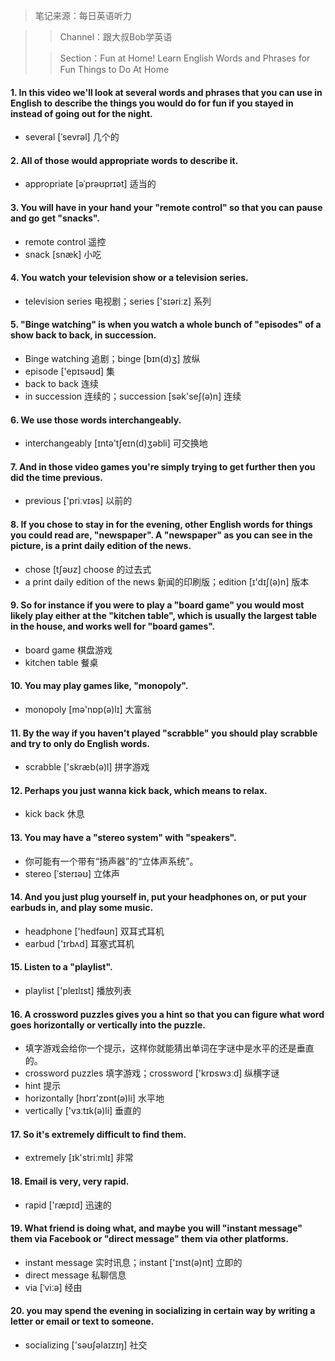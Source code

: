 > 
>
> 笔记来源：每日英语听力

> > Channel：跟大叔Bob学英语
>
> > Section：Fun at Home! Learn English Words and Phrases for Fun Things to Do At Home

#### 1. In this video we'll look at several words and phrases that you can use in English to describe the things you would do for fun if you stayed in instead of going out for the night.

- several [ˈsevrəl] 几个的

#### 2. All of those would appropriate words to describe it.

- appropriate [əˈprəʊprɪət] 适当的

#### 3. You will have in your hand your "remote control" so that you can pause and go get "snacks".

- remote control 遥控
- snack [snæk] 小吃

#### 4. You watch your television show or a television series.

-  television series 电视剧；series ['sɪəriːz] 系列

#### 5. "Binge watching" is when you watch a whole bunch of "episodes" of a show back to back, in succession.

- Binge watching 追剧；binge [bɪn(d)ʒ] 放纵
- episode ['epɪsəʊd] 集
- back to back 连续
- in succession 连续的；succession [sək'seʃ(ə)n] 连续

#### 6. We use those words interchangeably.

- interchangeably [ɪntə'tʃeɪn(d)ʒəbli] 可交换地

#### 7. And in those video games you're simply trying to get further then you did the time previous.

- previous ['priːvɪəs] 以前的

#### 8. If you chose to stay in for the evening, other English words for things you could read are, "newspaper". A "newspaper" as you can see in the picture, is a print daily edition of the news.

- chose [tʃəʊz] choose 的过去式
- a print daily edition of the news 新闻的印刷版；edition [ɪ'dɪʃ(ə)n] 版本

#### 9. So for instance if you were to play a "board game" you would most likely play either at the "kitchen table", which is usually the largest table in the house, and works well for "board games".

- board game 棋盘游戏
- kitchen table 餐桌

#### 10. You may play games like, "monopoly".

- monopoly [mə'nɒp(ə)lɪ] 大富翁

#### 11. By the way if you haven't played "scrabble" you should play scrabble and try to only do English words.

- scrabble ['skræb(ə)l] 拼字游戏

#### 12. Perhaps you just wanna kick back, which means to relax.

- kick back 休息

#### 13. You may have a "stereo system" with "speakers".

- 你可能有一个带有“扬声器”的“立体声系统”。
- stereo [ˈsterɪəʊ] 立体声

#### 14. And you just plug yourself in, put your headphones on, or put your earbuds in, and play some music.

- headphone ['hedfəʊn] 双耳式耳机
- earbud ['ɪrbʌd] 耳塞式耳机

#### 15. Listen to a "playlist".

- playlist ['pleɪlɪst] 播放列表

#### 16. A crossword puzzles gives you a hint so that you can figure what word goes horizontally or vertically into the puzzle.

- 填字游戏会给你一个提示，这样你就能猜出单词在字谜中是水平的还是垂直的。
- crossword puzzles 填字游戏；crossword ['krɒswɜːd] 纵横字谜
- hint 提示
- horizontally [hɒrɪ'zɒnt(ə)li] 水平地
- vertically ['vɜːtɪk(ə)li] 垂直的

#### 17. So it's extremely difficult to find them. 

- extremely [ɪk'striːmlɪ] 非常

#### 18. Email is very, very rapid.

- rapid ['ræpɪd] 迅速的

#### 19. What friend is doing what, and maybe you will "instant message" them via Facebook or "direct message" them via other platforms.

- instant message 实时讯息；instant ['ɪnst(ə)nt] 立即的
- direct message 私聊信息
- via [ˈviːə] 经由

#### 20. you may spend the evening in socializing in certain way by writing a letter or email or text to someone.

- socializing ['səʊʃəlaɪzɪŋ] 社交
